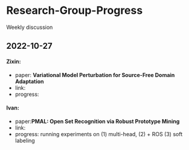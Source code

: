 # Research-Group-Progress
Weekly discussion

## 2022-10-27
#### Zixin: 
- paper: **Variational Model Perturbation for Source-Free Domain Adaptation**
- link:
- progress:


#### Ivan: 
- paper:**PMAL: Open Set Recognition via Robust Prototype Mining**
- link:
- progress: running experiments on (1) multi-head, (2) + ROS (3) soft labeling


